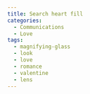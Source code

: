 ```yaml
---
title: Search heart fill
categories:
  - Communications
  - Love
tags:
  - magnifying-glass
  - look
  - love
  - romance
  - valentine
  - lens
---
```

